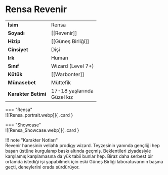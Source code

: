# Rensa Revenir  
  
<div class="grid" markdown>  
  
|  |  |  
|---|---|  
| **İsim** | Rensa |  
| **Soyadı** | [[Revenir]] |  
| **Hizip** | [[Güneş Birliği]] |  
| **Cinsiyet** | Dişi |  
| **Irk** | Human |  
| **Sınıf** | Wizard (Level 7+) |  
| **Kütük** | [[Warbonter]] |  
| **Münasebet** | Müttefik |  
| **Karakter Betimi** | 17-18 yaşlarında<br>Güzel kız |  
  
  
=== "Rensa"  
	![[Rensa_portrait.webp]]{ .card }  
  
=== "Showcase"  
	![[Rensa_Showcase.webp]]{ .card }  
  
</div>  
  
!!! note "Karakter Notları"  
	Revenir hanesinin veliahtı prodigy wizard. Teyzesinin yanında gençliği hep başarı üstüne kurgulanıp baskı altında geçmiş. Beklentileri ziyadesiyle karşılamış karşılamasına da yük tabii bunlar hep. Biraz daha serbest bir ortamda istediği işi yapabilmek için eski Güneş Birliği laboratuvarının başına geçti, deneylerini orada sürdürüyor.  
  